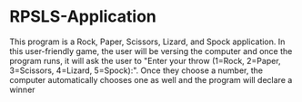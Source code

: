 # RPSLS-Application
This program is a Rock, Paper, Scissors, Lizard, and Spock application. In this user-friendly game, the user will be versing the computer and once the program runs, it will ask the user to "Enter your throw (1=Rock, 2=Paper, 3=Scissors, 4=Lizard, 5=Spock):". Once they choose a number, the computer automatically chooses one as well and the program will declare a winner

